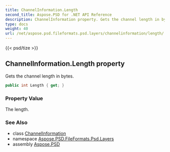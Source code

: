 ```yaml
---
title: ChannelInformation.Length
second_title: Aspose.PSD for .NET API Reference
description: ChannelInformation property. Gets the channel length in bytes
type: docs
weight: 40
url: /net/aspose.psd.fileformats.psd.layers/channelinformation/length/
---
```

{{< psd/tize >}}
## ChannelInformation.Length property

Gets the channel length in bytes.

```csharp
public int Length { get; }
```

### Property Value

The length.

### See Also

* class [ChannelInformation](../)
* namespace [Aspose.PSD.FileFormats.Psd.Layers](../../channelinformation/)
* assembly [Aspose.PSD](../../../)


